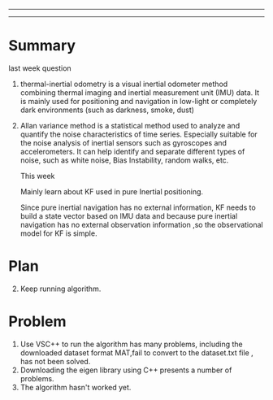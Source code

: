 ---------------------------------------------------------------------------------------------------------------------
---------------------------------------------------------------------------------------------------------------------
# Summary

last week question 

1. thermal-inertial odometry is a visual inertial odometer method combining thermal imaging and inertial measurement unit (IMU) data. It is mainly used for positioning and navigation in low-light or completely dark environments (such as darkness, smoke, dust)

2. Allan variance method is a statistical method  used to analyze and quantify the noise characteristics of time series. Especially suitable for the noise analysis of inertial sensors such as gyroscopes and accelerometers. It can help identify and separate different types of noise, such as white noise, Bias Instability, random walks, etc.

   This week 

   Mainly learn about KF used in pure Inertial positioning.

   Since pure inertial navigation has no external information, KF needs to build a state vector based on IMU data and because pure inertial navigation has no external observation information ,so the observational model for KF is simple.
# Plan 
2. Keep running algorithm.
# Problem
1. Use VSC++ to run the algorithm has many problems, including the downloaded dataset format MAT,fail to convert to the dataset.txt file , has not been solved.
1. Downloading the eigen library using C++ presents a number of problems.
1. The algorithm hasn't worked yet.